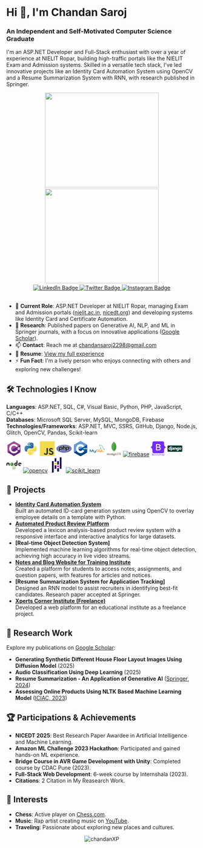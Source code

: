 # Hi 👋, I'm Chandan Saroj

### An Independent and Self-Motivated Computer Science Graduate

I'm an ASP.NET Developer and Full-Stack enthusiast with over a year of experience at NIELIT Ropar, building high-traffic portals like the NIELIT Exam and Admission systems. Skilled in a versatile tech stack, I’ve led innovative projects like an Identity Card Automation System using OpenCV and a Resume Summarization System with RNN, with research published in Springer.

<div align="center">
  <img src="https://media3.giphy.com/media/v1.Y2lkPTc5MGI3NjExNWgybzgwc2huYms1bWp4anAzZjh4dWNyNmowM3JqNmtrZjk1czZpayZlcD12MV9pbnRlcm5hbF9naWZfYnlfaWQmY3Q9Zw/U8RLgaGFiwXsZc8YUw/giphy.gif" width="300" height="250" />
  <img src="https://miro.medium.com/v2/resize:fit:1400/1*pjohGI7KjBLQdx1NuRBFVw.gif" width="300" height="250" />
</div>

<div id="badges" align="center">
  <a href="https://www.linkedin.com/in/chandan-saroj/">
    <img src="https://img.shields.io/badge/LinkedIn-blue?style=for-the-badge&logo=linkedin&logoColor=white" alt="LinkedIn Badge"/>
  </a>
  <a href="https://twitter.com/_chandan_saroj">
    <img src="https://img.shields.io/badge/Twitter-blue?style=for-the-badge&logo=twitter&logoColor=white" alt="Twitter Badge"/>
  </a>
  <a href="https://www.instagram.com/_chandan_saroj/">
    <img src="https://img.shields.io/badge/Instagram-blue?style=for-the-badge&logo=instagram&logoColor=white" alt="Instagram Badge"/>
  </a>
</div>

<img src="https://komarev.com/ghpvc/?username=chandanXP&style=flat-square&color=blue" alt=""/>

- 🔭 **Current Role**: ASP.NET Developer at NIELIT Ropar, managing Exam and Admission portals ([nielit.ac.in](https://nielit.ac.in), [nicedt.org](https://nicedt.org)) and developing systems like Identity Card and Certificate Automation.
- 🌱 **Research**: Published papers on Generative AI, NLP, and ML in Springer journals, with a focus on innovative applications ([Google Scholar](https://scholar.google.com/citations?user=_7qIvaoAAAAJ&hl=en)).
- 📫 **Contact**: Reach me at [chandansaroj2298@gmail.com](mailto:chandansaroj2298@gmail.com)
- 📄 **Resume**: [View my full experience](https://drive.google.com/file/d/1X4eA4hn_IIsQ2_S6SK27XYW5kH1jewCN/view)
- ⚡ **Fun Fact**: I'm a lively person who enjoys connecting with others and exploring new challenges!

## 🛠️ Technologies I Know
**Languages**: ASP.NET, SQL, C#, Visual Basic, Python, PHP, JavaScript, C/C++  
**Databases**: Microsoft SQL Server, MySQL, MongoDB, Firebase  
**Technologies/Frameworks**: ASP.NET, MVC, SSRS, GitHub, Django, Node.js, Glitch, OpenCV, Pandas, Scikit-learn  

<p align="left">
  <a href="https://www.w3schools.com/cs/" target="_blank" rel="noreferrer"><img src="https://raw.githubusercontent.com/devicons/devicon/master/icons/csharp/csharp-original.svg" alt="csharp" width="40" height="40"/></a>
  <a href="https://www.python.org" target="_blank" rel="noreferrer"><img src="https://raw.githubusercontent.com/devicons/devicon/master/icons/python/python-original.svg" alt="python" width="40" height="40"/></a>
  <a href="https://developer.mozilla.org/en-US/docs/Web/JavaScript" target="_blank" rel="noreferrer"><img src="https://raw.githubusercontent.com/devicons/devicon/master/icons/javascript/javascript-original.svg" alt="javascript" width="40" height="40"/></a>
  <a href="https://www.php.net" target="_blank" rel="noreferrer"><img src="https://raw.githubusercontent.com/devicons/devicon/master/icons/php/php-original.svg" alt="php" width="40" height="40"/></a>
  <a href="https://www.w3schools.com/cpp/" target="_blank" rel="noreferrer"><img src="https://raw.githubusercontent.com/devicons/devicon/master/icons/cplusplus/cplusplus-original.svg" alt="cplusplus" width="40" height="40"/></a>
  <a href="https://www.mysql.com/" target="_blank" rel="noreferrer"><img src="https://raw.githubusercontent.com/devicons/devicon/master/icons/mysql/mysql-original-wordmark.svg" alt="mysql" width="40" height="40"/></a>
  <a href="https://www.mongodb.com/" target="_blank" rel="noreferrer"><img src="https://raw.githubusercontent.com/devicons/devicon/master/icons/mongodb/mongodb-original-wordmark.svg" alt="mongodb" width="40" height="40"/></a>
  <a href="https://firebase.google.com/" target="_blank" rel="noreferrer"><img src="https://www.vectorlogo.zone/logos/firebase/firebase-icon.svg" alt="firebase" width="40" height="40"/></a>
  <a href="https://getbootstrap.com" target="_blank" rel="noreferrer"><img src="https://raw.githubusercontent.com/devicons/devicon/master/icons/bootstrap/bootstrap-plain-wordmark.svg" alt="bootstrap" width="40" height="40"/></a>
  <a href="https://www.djangoproject.com/" target="_blank" rel="noreferrer"><img src="https://raw.githubusercontent.com/devicons/devicon/master/icons/django/django-original.svg" alt="django" width="40" height="40"/></a>
  <a href="https://nodejs.org" target="_blank" rel="noreferrer"><img src="https://raw.githubusercontent.com/devicons/devicon/master/icons/nodejs/nodejs-original-wordmark.svg" alt="nodejs" width="40" height="40"/></a>
  <a href="https://opencv.org/" target="_blank" rel="noreferrer"><img src="https://www.vectorlogo.zone/logos/opencv/opencv-icon.svg" alt="opencv" width="40" height="40"/></a>
  <a href="https://pandas.pydata.org/" target="_blank" rel="noreferrer"><img src="https://raw.githubusercontent.com/devicons/devicon/2ae2a900d2f041da66e950e4d48052658d850630/icons/pandas/pandas-original.svg" alt="pandas" width="40" height="40"/></a>
  <a href="https://scikit-learn.org/" target="_blank" rel="noreferrer"><img src="https://upload.wikimedia.org/wikipedia/commons/0/05/Scikit_learn_logo_small.svg" alt="scikit_learn" width="40" height="40"/></a>
</p>

## 🚀 Projects
- **[Identity Card Automation System](https://idcardnielit.pythonanywhere.com/)**  
  Built an automated ID-card generation system using OpenCV to overlay employee details on a template with Python.
- **[Automated Product Review Platform](https://github.com/chandanXP/scoutlab)**  
  Developed a lexicon analysis-based product review system with a responsive interface and interactive analytics for large datasets.
- **[Real-time Object Detection System]**  
  Implemented machine learning algorithms for real-time object detection, achieving high accuracy in live video streams.
- **[Notes and Blog Website for Training Institute](https://techstudy.pythonanywhere.com/)**  
  Created a platform for students to access notes, assignments, and question papers, with features for articles and notices.
- **[Resume Summarization System for Application Tracking]**  
  Designed an RNN model to assist recruiters in identifying best-fit candidates. Research paper accepted at Springer.
- **[Xperts Corner Institute (Freelance)](https://xciclasses.com/)**  
  Developed a web platform for an educational institute as a freelance project.

## 📜 Research Work
Explore my publications on [Google Scholar](https://scholar.google.com/citations?user=_7qIvaoAAAAJ&hl=en):  
- **Generating Synthetic Different House Floor Layout Images Using Diffusion Model** (2025)  
- **Audio Classification Using Deep Learning** (2025)  
- **Resume Summarization - An Application of Generative AI** ([Springer, 2024](https://doi.org/10.1007/978-981-97-3604-1_40))  
- **Assessing Online Products Using NLTK Based Machine Learning Model** ([ICIAC, 2023](https://doi.org/10.1063/5.0200871))

## 🏆 Participations & Achievements
- **NICEDT 2025**: Best Research Paper Awardee in Artificial Intelligence and Machine Learning.  
- **Amazon ML Challenge 2023 Hackathon**: Participated and gained hands-on ML experience.  
- **Bridge Course in AVR Game Development with Unity**: Completed course by CDAC Pune (2023).  
- **Full-Stack Web Development**: 6-week course by Internshala (2023).
- **Citations**: 2 Citation in My Reasearch Work.

## 🎯 Interests
- **Chess**: Active player on [Chess.com](https://www.chess.com/member/chaupat_raja).  
- **Music**: Rap artist creating music on [YouTube](https://www.youtube.com/@cyberpolice3183).  
- **Traveling**: Passionate about exploring new places and cultures.

<div align="center">
  <img src="https://github-readme-stats.vercel.app/api?username=chandanXP&show_icons=true&locale=en&theme=great-gatsby&cardType=github" alt="chandanXP" />
</div>
